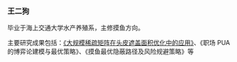 ### 王二狗

毕业于海上交通大学水产养殖系，主修摸鱼方向。

主要研究成果包括：[《大规模稀疏矩阵在头皮遮盖面积优化中的应用》](https://github.com/ruanqizhen/ruanqizhen/blob/main/sparse_matrix.md)、《职场 PUA 的博弈论建模与最优策略》、《摸鱼最优隐蔽路径及风险规避策略》等

